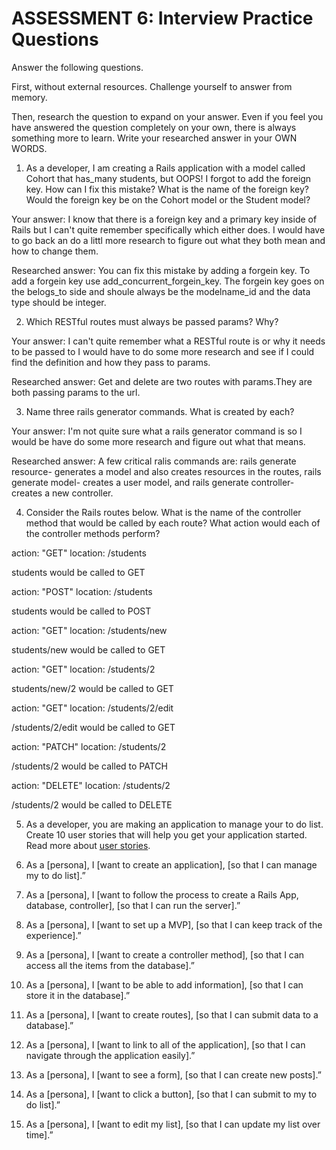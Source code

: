 # ASSESSMENT 6: Interview Practice Questions
Answer the following questions.

First, without external resources. Challenge yourself to answer from memory.

Then, research the question to expand on your answer. Even if you feel you have answered the question completely on your own, there is always something more to learn. Write your researched answer in your OWN WORDS.

1. As a developer, I am creating a Rails application with a model called Cohort that has_many students, but OOPS! I forgot to add the foreign key. How can I fix this mistake? What is the name of the foreign key? Would the foreign key be on the Cohort model or the Student model?

  Your answer: I know that there is a foreign key and a primary key inside of Rails but I can't quite remember specifically which either does. I would have to go back an do a littl more research to figure out what they both mean and how to change them.

  Researched answer: You can fix this mistake by adding a forgein key. To add a forgein key use add_concurrent_forgein_key. The forgein key goes on the belogs_to side and shoule always be the modelname_id and the data type should be integer.



2. Which RESTful routes must always be passed params? Why?

  Your answer: I can't quite remember what a RESTful route is or why it needs to be passed to I would have to do some more research and see if I could find the definition and how they pass to params.

  Researched answer: Get and delete are two routes with params.They are both passing params to the url.



3. Name three rails generator commands. What is created by each?

  Your answer: I'm not quite sure what a rails generator command is so I would be have do some more research and figure out what that means.

  Researched answer: A few critical ralis commands are: rails generate resource- generates a model and also creates resources in the routes, rails generate model- creates a user model, and rails generate controller- creates a new controller.



4. Consider the Rails routes below. What is the name of the controller method that would be called by each route? What action would each of the controller methods perform?

action: "GET"    location: /students          

students would be called to GET

action: "POST"   location: /students       

students would be called to POST

action: "GET"    location: /students/new

students/new would be called to GET

action: "GET"    location: /students/2  

students/new/2 would be called to GET

action: "GET"    location: /students/2/edit    

/students/2/edit would be called to GET

action: "PATCH"  location: /students/2      

/students/2   would be called to PATCH

action: "DELETE" location: /students/2      

/students/2  would be called to DELETE

5. As a developer, you are making an application to manage your to do list. Create 10 user stories that will help you get your application started. Read more about [user stories](https://www.atlassian.com/agile/project-management/user-stories).


1. As a [persona], I [want to create an application], [so that I can manage my to do list].”

2. As a [persona], I [want to follow the process to create a Rails App, database, controller], [so that I can run the server].”

3. As a [persona], I [want to set up a MVP], [so that I can keep track of the experience].”

4. As a [persona], I [want to create a controller method], [so that I can access all the items from the database].”

5. As a [persona], I [want to be able to add information], [so that I can store it in the database].”

6. As a [persona], I [want to create routes], [so that I can submit data to a database].”

7. As a [persona], I [want to link to all of the application], [so that I can navigate through the application easily].”

8. As a [persona], I [want to see a form], [so that I can create new posts].”

9. As a [persona], I [want to click a button], [so that I can submit to my to do list].”

10. As a [persona], I [want to edit my list], [so that I can update my list over time].”